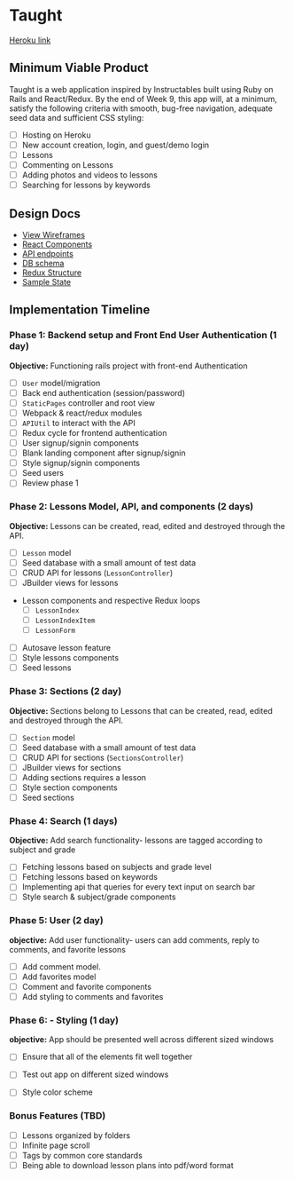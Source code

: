 # Taught

[Heroku link][heroku]

[heroku]: http://www.heroku.com

## Minimum Viable Product

Taught is a web application inspired by Instructables built using Ruby on Rails and React/Redux.  By the end of Week 9, this app will, at a minimum, satisfy the following criteria with smooth, bug-free navigation, adequate seed data and sufficient CSS styling:

- [ ] Hosting on Heroku
- [ ] New account creation, login, and guest/demo login
- [ ] Lessons
- [ ] Commenting on Lessons
- [ ] Adding photos and videos to lessons
- [ ] Searching for lessons by keywords

## Design Docs
* [View Wireframes][wireframes]
* [React Components][components]
* [API endpoints][api-endpoints]
* [DB schema][schema]
* [Redux Structure][redux-structure]
* [Sample State][sample-state]

[wireframes]: wireframes
[components]: component-hierarchy.md
[redux-structure]: redux-structure.md
[sample-state]: sample-state.md
[api-endpoints]: api-endpoints.md
[schema]: schema.md

## Implementation Timeline

### Phase 1: Backend setup and Front End User Authentication (1 day)

**Objective:** Functioning rails project with front-end Authentication

- [ ] `User` model/migration
- [ ] Back end authentication (session/password)
- [ ] `StaticPages` controller and root view
- [ ] Webpack & react/redux modules
- [ ] `APIUtil` to interact with the API
- [ ] Redux cycle for frontend authentication
- [ ] User signup/signin components
- [ ] Blank landing component after signup/signin
- [ ] Style signup/signin components
- [ ] Seed users
- [ ] Review phase 1

### Phase 2: Lessons Model, API, and components (2 days)

**Objective:** Lessons can be created, read, edited and destroyed through
the API.

- [ ] `Lesson` model
- [ ] Seed database with a small amount of test data
- [ ] CRUD API for lessons (`LessonController`)
- [ ] JBuilder views for lessons
- Lesson components and respective Redux loops
  - [ ] `LessonIndex`
  - [ ] `LessonIndexItem`
  - [ ] `LessonForm`
- [ ] Autosave lesson feature
- [ ] Style lessons components
- [ ] Seed lessons

### Phase 3: Sections (2 day)

**Objective:** Sections belong to Lessons that can be created, read, edited and destroyed through the API.

- [ ] `Section` model
- [ ] Seed database with a small amount of test data
- [ ] CRUD API for sections (`SectionsController`)
- [ ] JBuilder views for sections
- [ ] Adding sections requires a lesson
- [ ] Style section components
- [ ] Seed sections

### Phase 4: Search (1 days)

**Objective:** Add search functionality- lessons are tagged according to subject and grade

- [ ] Fetching lessons based on subjects and grade level
- [ ] Fetching lessons based on keywords
- [ ] Implementing api that queries for every text input on search bar
- [ ] Style search & subject/grade components

### Phase 5: User (2 day)

**objective:** Add user functionality- users can add comments, reply to comments, and favorite lessons

- [ ] Add comment model.
- [ ] Add favorites model
- [ ] Comment and favorite components
- [ ] Add styling to comments and favorites

### Phase 6: - Styling (1 day)

**objective:** App should be presented well across different sized windows

- [ ] Ensure that all of the elements fit well together
- [ ] Test out app on different sized windows
- [ ] Style color scheme


### Bonus Features (TBD)
- [ ] Lessons organized by folders
- [ ] Infinite page scroll
- [ ] Tags by common core standards
- [ ] Being able to download lesson plans into pdf/word format
